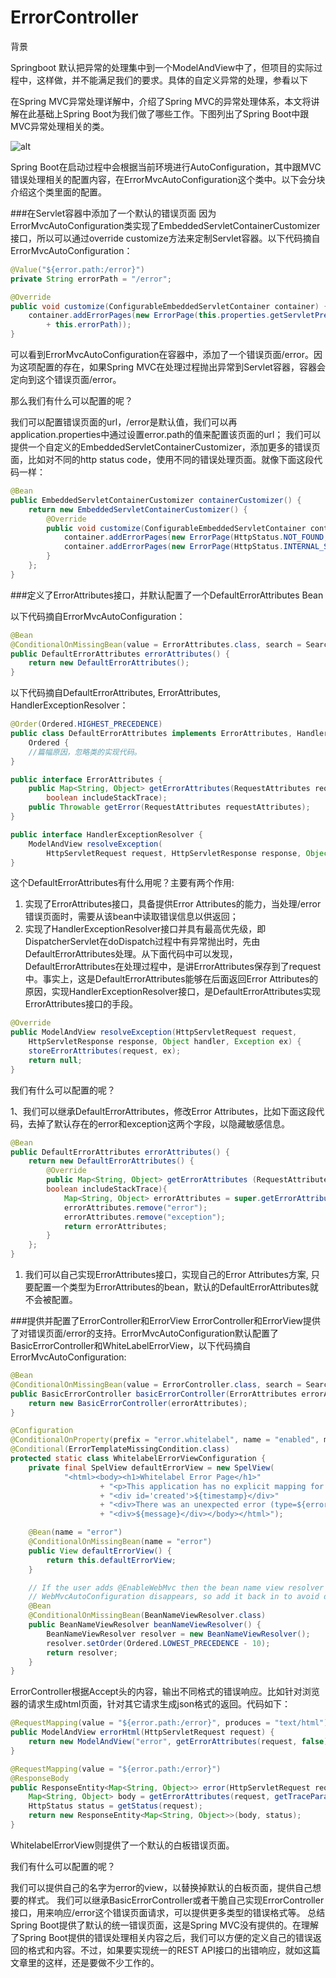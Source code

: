 # ErrorController

背景

Springboot 默认把异常的处理集中到一个ModelAndView中了，但项目的实际过程中，这样做，并不能满足我们的要求。具体的自定义异常的处理，参看以下

在Spring MVC异常处理详解中，介绍了Spring MVC的异常处理体系，本文将讲解在此基础上Spring Boot为我们做了哪些工作。下图列出了Spring Boot中跟MVC异常处理相关的类。

![alt](imgs/SpringBootWebExceptionResolver.png)


Spring Boot在启动过程中会根据当前环境进行AutoConfiguration，其中跟MVC错误处理相关的配置内容，在ErrorMvcAutoConfiguration这个类中。以下会分块介绍这个类里面的配置。

###在Servlet容器中添加了一个默认的错误页面
因为ErrorMvcAutoConfiguration类实现了EmbeddedServletContainerCustomizer接口，所以可以通过override customize方法来定制Servlet容器。以下代码摘自ErrorMvcAutoConfiguration：

```java
@Value("${error.path:/error}")
private String errorPath = "/error";

@Override
public void customize(ConfigurableEmbeddedServletContainer container) {
    container.addErrorPages(new ErrorPage(this.properties.getServletPrefix()
        + this.errorPath));
}
```

可以看到ErrorMvcAutoConfiguration在容器中，添加了一个错误页面/error。因为这项配置的存在，如果Spring MVC在处理过程抛出异常到Servlet容器，容器会定向到这个错误页面/error。

那么我们有什么可以配置的呢？

我们可以配置错误页面的url，/error是默认值，我们可以再application.properties中通过设置error.path的值来配置该页面的url；
我们可以提供一个自定义的EmbeddedServletContainerCustomizer，添加更多的错误页面，比如对不同的http status code，使用不同的错误处理页面。就像下面这段代码一样：

```java
@Bean
public EmbeddedServletContainerCustomizer containerCustomizer() {
    return new EmbeddedServletContainerCustomizer() {
        @Override
        public void customize(ConfigurableEmbeddedServletContainer container) {
            container.addErrorPages(new ErrorPage(HttpStatus.NOT_FOUND, "/404"));
            container.addErrorPages(new ErrorPage(HttpStatus.INTERNAL_SERVER_ERROR, "/500"));
        }
    };
}
```


###定义了ErrorAttributes接口，并默认配置了一个DefaultErrorAttributes Bean

以下代码摘自ErrorMvcAutoConfiguration：

```java
@Bean
@ConditionalOnMissingBean(value = ErrorAttributes.class, search = SearchStrategy.CURRENT)
public DefaultErrorAttributes errorAttributes() {
    return new DefaultErrorAttributes();
}
```

以下代码摘自DefaultErrorAttributes, ErrorAttributes, HandlerExceptionResolver：

```java
@Order(Ordered.HIGHEST_PRECEDENCE)
public class DefaultErrorAttributes implements ErrorAttributes, HandlerExceptionResolver,
    Ordered {
    //篇幅原因，忽略类的实现代码。
}

public interface ErrorAttributes {
    public Map<String, Object> getErrorAttributes(RequestAttributes requestAttributes,
        boolean includeStackTrace);
    public Throwable getError(RequestAttributes requestAttributes);
}

public interface HandlerExceptionResolver {
    ModelAndView resolveException(
        HttpServletRequest request, HttpServletResponse response, Object handler, Exception ex);
}
```

这个DefaultErrorAttributes有什么用呢？主要有两个作用:

1. 实现了ErrorAttributes接口，具备提供Error Attributes的能力，当处理/error错误页面时，需要从该bean中读取错误信息以供返回；
2. 实现了HandlerExceptionResolver接口并具有最高优先级，即DispatcherServlet在doDispatch过程中有异常抛出时，先由DefaultErrorAttributes处理。从下面代码中可以发现，DefaultErrorAttributes在处理过程中，是讲ErrorAttributes保存到了request中。事实上，这是DefaultErrorAttributes能够在后面返回Error Attributes的原因，实现HandlerExceptionResolver接口，是DefaultErrorAttributes实现ErrorAttributes接口的手段。

```java
@Override
public ModelAndView resolveException(HttpServletRequest request,
    HttpServletResponse response, Object handler, Exception ex) {
    storeErrorAttributes(request, ex);
    return null;
}
```

我们有什么可以配置的呢？

1、我们可以继承DefaultErrorAttributes，修改Error Attributes，比如下面这段代码，去掉了默认存在的error和exception这两个字段，以隐藏敏感信息。

```java
@Bean
public DefaultErrorAttributes errorAttributes() {
    return new DefaultErrorAttributes() {
        @Override
        public Map<String, Object> getErrorAttributes (RequestAttributes requestAttributes,
        boolean includeStackTrace){
            Map<String, Object> errorAttributes = super.getErrorAttributes(requestAttributes, includeStackTrace);
            errorAttributes.remove("error");
            errorAttributes.remove("exception");
            return errorAttributes;
        }
    };
}
```

1. 我们可以自己实现ErrorAttributes接口，实现自己的Error Attributes方案, 只要配置一个类型为ErrorAttributes的bean，默认的DefaultErrorAttributes就不会被配置。

###提供并配置了ErrorController和ErrorView
ErrorController和ErrorView提供了对错误页面/error的支持。ErrorMvcAutoConfiguration默认配置了BasicErrorController和WhiteLabelErrorView，以下代码摘自ErrorMvcAutoConfiguration:

```java
@Bean
@ConditionalOnMissingBean(value = ErrorController.class, search = SearchStrategy.CURRENT)
public BasicErrorController basicErrorController(ErrorAttributes errorAttributes) {
    return new BasicErrorController(errorAttributes);
}

@Configuration
@ConditionalOnProperty(prefix = "error.whitelabel", name = "enabled", matchIfMissing = true)
@Conditional(ErrorTemplateMissingCondition.class)
protected static class WhitelabelErrorViewConfiguration {
    private final SpelView defaultErrorView = new SpelView(
            "<html><body><h1>Whitelabel Error Page</h1>"
                    + "<p>This application has no explicit mapping for /error, so you are seeing this as a fallback.</p>"
                    + "<div id='created'>${timestamp}</div>"
                    + "<div>There was an unexpected error (type=${error}, status=${status}).</div>"
                    + "<div>${message}</div></body></html>");

    @Bean(name = "error")
    @ConditionalOnMissingBean(name = "error")
    public View defaultErrorView() {
        return this.defaultErrorView;
    }

    // If the user adds @EnableWebMvc then the bean name view resolver from
    // WebMvcAutoConfiguration disappears, so add it back in to avoid disappointment.
    @Bean
    @ConditionalOnMissingBean(BeanNameViewResolver.class)
    public BeanNameViewResolver beanNameViewResolver() {
        BeanNameViewResolver resolver = new BeanNameViewResolver();
        resolver.setOrder(Ordered.LOWEST_PRECEDENCE - 10);
        return resolver;
    }
}
```

ErrorController根据Accept头的内容，输出不同格式的错误响应。比如针对浏览器的请求生成html页面，针对其它请求生成json格式的返回。代码如下：

```java
@RequestMapping(value = "${error.path:/error}", produces = "text/html")
public ModelAndView errorHtml(HttpServletRequest request) {
    return new ModelAndView("error", getErrorAttributes(request, false));
}

@RequestMapping(value = "${error.path:/error}")
@ResponseBody
public ResponseEntity<Map<String, Object>> error(HttpServletRequest request) {
    Map<String, Object> body = getErrorAttributes(request, getTraceParameter(request));
    HttpStatus status = getStatus(request);
    return new ResponseEntity<Map<String, Object>>(body, status);
}
```

WhitelabelErrorView则提供了一个默认的白板错误页面。

我们有什么可以配置的呢？

我们可以提供自己的名字为error的view，以替换掉默认的白板页面，提供自己想要的样式。
我们可以继承BasicErrorController或者干脆自己实现ErrorController接口，用来响应/error这个错误页面请求，可以提供更多类型的错误格式等。
总结
Spring Boot提供了默认的统一错误页面，这是Spring MVC没有提供的。在理解了Spring Boot提供的错误处理相关内容之后，我们可以方便的定义自己的错误返回的格式和内容。不过，如果要实现统一的REST API接口的出错响应，就如这篇文章里的这样，还是要做不少工作的。

